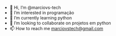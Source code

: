 - 👋 Hi, I’m @marciovs-tech
- 👀 I’m interested in programação
- 🌱 I’m currently learning python
- 💞️ I’m looking to collaborate on projetos em python
- 📫 How to reach me marciovstech@gmail.com

<!---
marciovs-tech/marciovs-tech is a ✨ special ✨ repository because its `README.md` (this file) appears on your GitHub profile.
You can click the Preview link to take a look at your changes.
--->
